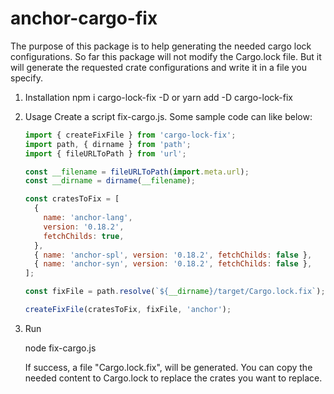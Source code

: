 # anchor-cargo-fix

The purpose of this package is to help generating the needed cargo lock configurations. So far this package will not modify the Cargo.lock file. But it will generate the requested crate configurations and write it in a file you specify.

1. Installation
   npm i cargo-lock-fix -D
   or
   yarn add -D cargo-lock-fix
2. Usage
   Create a script fix-cargo.js. Some sample code can like below:

   ```js
   import { createFixFile } from 'cargo-lock-fix';
   import path, { dirname } from 'path';
   import { fileURLToPath } from 'url';

   const __filename = fileURLToPath(import.meta.url);
   const __dirname = dirname(__filename);

   const cratesToFix = [
     {
       name: 'anchor-lang',
       version: '0.18.2',
       fetchChilds: true,
     },
     { name: 'anchor-spl', version: '0.18.2', fetchChilds: false },
     { name: 'anchor-syn', version: '0.18.2', fetchChilds: false },
   ];

   const fixFile = path.resolve(`${__dirname}/target/Cargo.lock.fix`);

   createFixFile(cratesToFix, fixFile, 'anchor');
   ```

3. Run

   node fix-cargo.js

   If success, a file "Cargo.lock.fix", will be generated. You can copy the needed content to Cargo.lock to replace the crates you want to replace.
